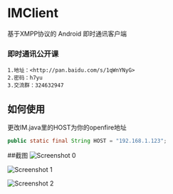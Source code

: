 IMClient
=========

基于XMPP协议的 Android 即时通讯客户端


### 即时通讯公开课 ###
    1.地址：<http://pan.baidu.com/s/1qWnYNyG>
    2.密码：h7yu
    3.交流群：324632947


## **如何使用** ##

更改IM.java里的HOST为你的openfire地址<br>
```java
public static final String HOST = "192.168.1.123";
```

##截图
![Screenshot 0](https://raw.githubusercontent.com/jersuen/IMClient/master/Screenshots/00.png)

![Screenshot 1](https://raw.githubusercontent.com/jersuen/IMClient/master/Screenshots/01.png)

![Screenshot 2](https://raw.githubusercontent.com/jersuen/IMClient/master/Screenshots/02.png)
